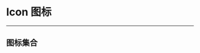 # Icon 图标

---

## 图标集合

<template>
  <ul class="icon-list">
    <li v-for="(item ,index) in list" :key="index">
      <i :class="item"></i>
      <span>{{item}}</span>
    </li>
  </ul>
</template>

<script>
export default {
  data() {
    return {
      list: [
        "l-icon-date",
        "l-icon-thumbsup",
        "l-icon-chat",
        "l-icon-down",
        "l-icon-left",
        "l-icon-up",
        "l-icon-upload",
        "l-icon-delete",
        "l-icon-search",
        "l-icon-close",
        "l-icon-right",
        "l-icon-leftarrow",
        "l-icon-password",
        "l-icon-rightarrow",
        "l-icon-user",
        "l-icon-downarrow",
        "l-icon-uparrow"
      ]
    };
  }
};
</script>

<style lang="scss" scoped>
.icon-list {
  list-style: none;
  display: flex;
  flex-direction: row;
  flex-wrap: wrap;
  padding-left: 0;
  > li {
    box-sizing: border-box;
    padding: 5px;
    display: flex;
    flex-direction: column;
    align-items: center;
    justify-content: center;
    border: 1px solid #eee;
    margin-right: -1px;
    margin-bottom: -1px;

    width: 16.66%;
    height: 120px;
    font-size: 14px;
    color: #666;
        cursor: pointer;
    &:hover {
      color: #1989fa;
    }
    >i{
      font-size:22px;
    }
    > span {
      font-size: 12px;
      margin-top: 10px;
    }
  }
}
</style>